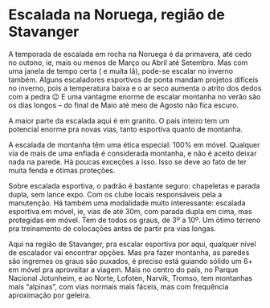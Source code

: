 # Escalada na Noruega, região de Stavanger

A temporada de escalada em rocha na Noruega é da primavera, até cedo no outono, ie, mais ou menos de Março ou Abril até Setembro. Mas com uma janela de tempo certa ( e muita lã), pode-se escalar no inverno também. Alguns escaladores esportivos de ponta mandam projetos difíceis no inverno, pois a temperatura baixa e o ar seco aumenta o atrito dos dedos com a pedra 😉 E uma vantagme enorme de escalar montanha no verão são os dias longos – do final de Maio até meio de Agosto não fica escuro.

A maior parte da escalada aqui é em granito. O país inteiro tem um potencial enorme pra novas vias, tanto esportiva quanto de montanha.

A escalada de montanha têm uma ética especial: 100% em móvel. Qualquer via de mais de uma enfiada é considerada montanha, e não é aceito deixar nada na parede. Há poucas exceções a isso. Isso se deve ao fato de ter muita fenda e ótimas proteções. 

Sobre escalada esportiva, o padrão é bastante seguro: chapeletas e parada dupla, sem lance expo. Com os clube locais responsáveis pela a manutenção. Há também uma modalidade muito interessante: escalada esportiva em móvel, ie, vias de até 30m, com parada dupla em cima, mas protegidas em móvel. Tem de todos os graus, de 3º a 10º. Um ótimo terreno pra treinamento de colocações antes de partir pra vias longas.

Aqui na região de Stavanger, pra escalar esportiva por aqui, qualquer nível de escalador vai encontrar opções. Mas pra fazer montanha, as paredes são íngremes os graus são puxados, é preciso está guiando sólido um 6+ em móvel pra aproveitar a viagem. Mais no centro do país, no Parque Nacional Jotunheim, e ao Norte, Lofoten, Narvik, Tromso, tem montanhas mais “alpinas”, com vias normais mais fáceis, mas com frequência aproximação por geleira. 
